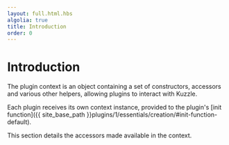 ```yaml
---
layout: full.html.hbs
algolia: true
title: Introduction
order: 0
---
```


# Introduction

The plugin context is an object containing a set of constructors, accessors and various other helpers, allowing plugins to interact with Kuzzle.

Each plugin receives its own context instance, provided to the plugin's [init function]({{ site_base_path }}plugins/1/essentials/creation/#init-function-default).

This section details the accessors made available in the context.
